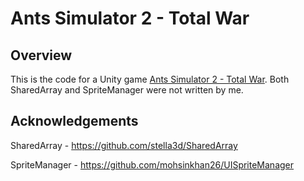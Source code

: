 # Ants Simulator 2 - Total War

## Overview

This is the code for a Unity game [Ants Simulator 2 - Total War](https://play.google.com/store/apps/details?id=com.LMProgramming.AntsSimulator2TotalWar&pli=1). Both SharedArray and SpriteManager were not written by me.

## Acknowledgements

SharedArray - https://github.com/stella3d/SharedArray

SpriteManager - https://github.com/mohsinkhan26/UISpriteManager
